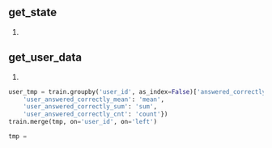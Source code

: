 ## get_state
1. 

## get_user_data
1. 

```python
user_tmp = train.groupby('user_id', as_index=False)['answered_correctly'].agg({
    'user_answered_correctly_mean': 'mean',
    'user_answered_correctly_sum': 'sum',
    'user_answered_correctly_cnt': 'count'})
train.merge(tmp, on='user_id', on='left')

tmp = 
```
